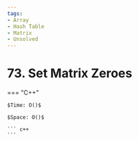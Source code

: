 ```yaml
---
tags:
- Array
- Hash Table
- Matrix
- Unsolved
---
```



# 73. Set Matrix Zeroes

=== "C++"

    $Time: O()$

    $Space: O()$

    ``` c++
    ```